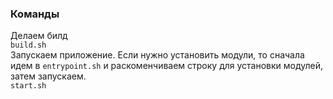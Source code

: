 ### Команды
Делаем билд  
`build.sh`  
Запускаем приложение. Если нужно установить модули, то сначала идем в `entrypoint.sh` и раскоменчиваем строку для установки модулей, затем запускаем.  
`start.sh`